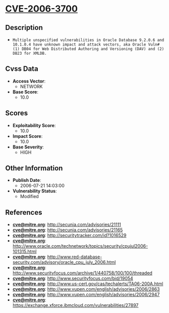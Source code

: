 
# [CVE-2006-3700](http://secunia.com/advisories/21111)

## Description

- `Multiple unspecified vulnerabilities in Oracle Database 9.2.0.6 and 10.1.0.4 have unknown impact and attack vectors, aka Oracle Vuln# (1) DB04 for Web Distributed Authoring and Versioning (DAV) and (2) DB23 for XMLDB.`

## Cvss Data

- **Access Vector**:
  - NETWORK
- **Base Score**:
  - 10.0

## Scores

- **Exploitability Score**:
  - 10.0
- **Impact Score**:
  - 10.0
- **Base Severity**:
  - HIGH

## Other Information

- **Publish Date**:
  - 2006-07-21 14:03:00
- **Vulnerability Status**:
  - Modified

## References

- **cve@mitre.org**: http://secunia.com/advisories/21111
- **cve@mitre.org**: http://secunia.com/advisories/21165
- **cve@mitre.org**: http://securitytracker.com/id?1016529
- **cve@mitre.org**: http://www.oracle.com/technetwork/topics/security/cpujul2006-101315.html
- **cve@mitre.org**: http://www.red-database-security.com/advisory/oracle_cpu_july_2006.html
- **cve@mitre.org**: http://www.securityfocus.com/archive/1/440758/100/100/threaded
- **cve@mitre.org**: http://www.securityfocus.com/bid/19054
- **cve@mitre.org**: http://www.us-cert.gov/cas/techalerts/TA06-200A.html
- **cve@mitre.org**: http://www.vupen.com/english/advisories/2006/2863
- **cve@mitre.org**: http://www.vupen.com/english/advisories/2006/2947
- **cve@mitre.org**: https://exchange.xforce.ibmcloud.com/vulnerabilities/27897
